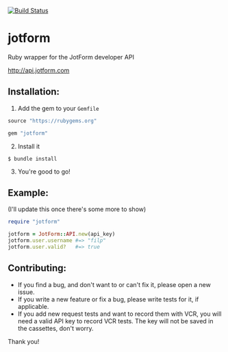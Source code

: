 [![Build Status](https://travis-ci.org/filp/jotform.png)](https://travis-ci.org/filp/jotform)
# jotform

Ruby wrapper for the JotForm developer API

http://api.jotform.com

## Installation:

1. Add the gem to your `Gemfile`

```ruby
source "https://rubygems.org"

gem "jotform"
```

2. Install it

```shell
$ bundle install
```

3. You're good to go!

## Example:

(I'll update this once there's some more to show)

```ruby
require "jotform"

jotform = JotForm::API.new(api_key)
jotform.user.username #=> "filp"
jotform.user.valid?   #=> true
```

## Contributing:

- If you find a bug, and don't want to or can't fix it, please open a new issue.
- If you write a new feature or fix a bug, please write tests for it, if applicable.
- If you add new request tests and want to record them with VCR, you will need a valid API key to record VCR tests. The key will not be saved in the cassettes, don't worry.

Thank you!